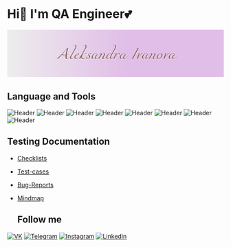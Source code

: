 # Hi👋 I'm QA Engineer💕

![Header](https://github.com/AlexiaIv/AlexiaIv/blob/main/assets/Снимок%20экрана%202023-08-12%20154234.png)


## Language and Tools
![Header](https://img.shields.io/badge/Postman-A499A6?style=for-the-badge&logo=postman&logoColor=ff4500)
![Header](https://img.shields.io/badge/-DevTools-A499A6?style=for-the-badge&logo=googlechrome&logoColor=2674A2)
![Header](https://img.shields.io/badge/-AndroidStudio-A499A6?style=for-the-badge&logo=AndroidStudio)
![Header](https://img.shields.io/badge/Figma-A499A6?style=for-the-badge&logo=figma&logoColor=7d5fa6)
![Header](https://img.shields.io/badge/-PostgreSQL-A499A6?style=for-the-badge&logo=PostgreSQL)
![Header](https://img.shields.io/badge/-JSON-A499A6?style=for-the-badge&logo=JSON&logoColor=BEBEAB)
![Header](https://img.shields.io/badge/-CharlesProxy-A499A6?style=for-the-badge&logo=CharlesProxy)
![Header](https://img.shields.io/badge/-YouTrack-A499A6?style=for-the-badge&logo=YouTrack)


## Testing Documentation
- [Checklists](https://github.com/AlexiaIv/Checklists)
- [Test-cases](https://github.com/AlexiaIv/Test-cases)
- [Bug-Reports](https://github.com/AlexiaIv/Bug-Reports)
- [Mindmap](https://github.com/AlexiaIv/Mindmap)

  ## Follow me
[![VK](https://img.shields.io/badge/-VKONTAKTE-4682B4?style=for-the-badge&logo=VK)](https://vk.com/alexiaiv)
[![Telegram](https://img.shields.io/badge/-Telegram-000000?style=for-the-badge&logo=telegram)](https://t.me/alexiaiv)
[![Instagram](https://img.shields.io/badge/-Instagram-ff1493?style=for-the-badge&logo=Instagram)](https://www.instagram.com/alexia.iv/)
[![Linkedin](https://img.shields.io/badge/-Linkedin-4169E1?style=for-the-badge&logo=Linkedin)](https://www.linkedin.com/in/alexiaiv/)
